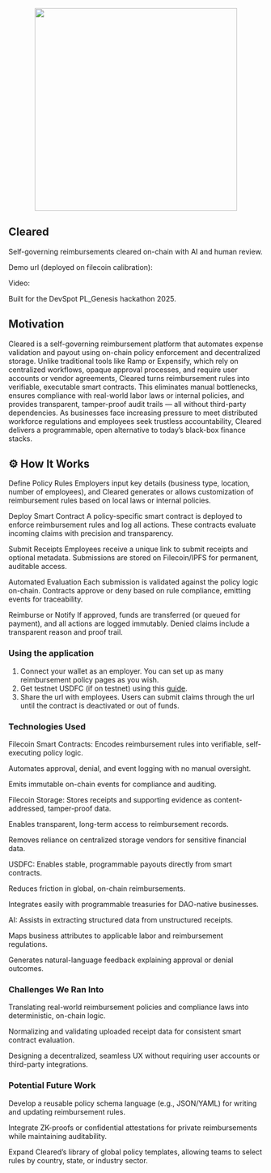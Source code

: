 <p align='center'>
    <img src="https://i.ibb.co/FLPxCYsP/logo.png" width=400/>
</p>
 
 
Cleared
---
 
Self-governing reimbursements cleared on-chain with AI and human review.
 
Demo url (deployed on filecoin calibration):
 
Video: 
 
Built for the DevSpot PL_Genesis hackathon 2025.
 
## Motivation
 
Cleared is a self-governing reimbursement platform that automates expense validation and payout using on-chain policy enforcement and decentralized storage. Unlike traditional tools like Ramp or Expensify, which rely on centralized workflows, opaque approval processes, and require user accounts or vendor agreements, Cleared turns reimbursement rules into verifiable, executable smart contracts. This eliminates manual bottlenecks, ensures compliance with real-world labor laws or internal policies, and provides transparent, tamper-proof audit trails — all without third-party dependencies. As businesses face increasing pressure to meet distributed workforce regulations and employees seek trustless accountability, Cleared delivers a programmable, open alternative to today’s black-box finance stacks.

## ⚙️ How It Works

Define Policy Rules
Employers input key details (business type, location, number of employees), and Cleared generates or allows customization of reimbursement rules based on local laws or internal policies.
 
Deploy Smart Contract
A policy-specific smart contract is deployed to enforce reimbursement rules and log all actions. These contracts evaluate incoming claims with precision and transparency.
 
Submit Receipts
Employees receive a unique link to submit receipts and optional metadata. Submissions are stored on Filecoin/IPFS for permanent, auditable access.
 
Automated Evaluation
Each submission is validated against the policy logic on-chain. Contracts approve or deny based on rule compliance, emitting events for traceability.
 
Reimburse or Notify
If approved, funds are transferred (or queued for payment), and all actions are logged immutably. Denied claims include a transparent reason and proof trail.

### Using the application
1. Connect your wallet as an employer. You can set up as many reimbursement policy pages as you wish.
2. Get testnet USDFC (if on testnet) using this <a href="https://docs.secured.finance/usdfc-stablecoin/getting-started/getting-test-usdfc-on-testnet">guide</a>.
3. Share the url with employees. Users can submit claims through the url until the contract is deactivated or out of funds.

 
### Technologies Used
 
Filecoin Smart Contracts: Encodes reimbursement rules into verifiable, self-executing policy logic.
 
Automates approval, denial, and event logging with no manual oversight.
 
Emits immutable on-chain events for compliance and auditing.

Filecoin Storage: Stores receipts and supporting evidence as content-addressed, tamper-proof data.

Enables transparent, long-term access to reimbursement records.

Removes reliance on centralized storage vendors for sensitive financial data.

USDFC: Enables stable, programmable payouts directly from smart contracts.

Reduces friction in global, on-chain reimbursements.

Integrates easily with programmable treasuries for DAO-native businesses.

AI: Assists in extracting structured data from unstructured receipts.

Maps business attributes to applicable labor and reimbursement regulations.

Generates natural-language feedback explaining approval or denial outcomes.

### Challenges We Ran Into

Translating real-world reimbursement policies and compliance laws into deterministic, on-chain logic.

Normalizing and validating uploaded receipt data for consistent smart contract evaluation.

Designing a decentralized, seamless UX without requiring user accounts or third-party integrations.

### Potential Future Work

Develop a reusable policy schema language (e.g., JSON/YAML) for writing and updating reimbursement rules.

Integrate ZK-proofs or confidential attestations for private reimbursements while maintaining auditability.

Expand Cleared’s library of global policy templates, allowing teams to select rules by country, state, or industry sector.